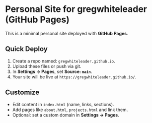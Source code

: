# Personal Site for gregwhiteleader (GitHub Pages)

This is a minimal personal site deployed with **GitHub Pages**.

## Quick Deploy
1. Create a repo named: `gregwhiteleader.github.io`.
2. Upload these files or push via git.
3. In **Settings → Pages**, set **Source: `main`**.
4. Your site will be live at `https://gregwhiteleader.github.io/`.

## Customize
- Edit content in `index.html` (name, links, sections).
- Add pages like `about.html`, `projects.html` and link them.
- Optional: set a custom domain in **Settings → Pages**.

